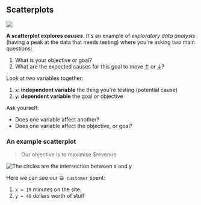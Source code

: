 ## Scatterplots

![](./img/x-causes-y.jpg)

**A scatterplot explores <i class="highlight highlight-italic">causes</i>**. It's an example of <i class="highlight highlight-italic">exploratory data analysis</i> (having a peak at the data that needs testing) where you're asking two main questions:

1. What is your objective or goal?
2. What are the expected causes for this goal to move <abbr title="up">↑</abbr> or <abbr title="up">↓</abbr>?

Look at two variables together:

1. **`x`: independent variable** the thing you're testing (potential cause)
2. **`y`: dependent variable** the goal or objective

Ask yourself:

- Does one variable affect another?
- Does one variable affect the objective, or goal?

### An example scatterplot

> Our objective is to maximise $revenue

![The circles are the intersection between `x` and `y`](./img/time-on-site.jpg)

Here we can see our `😀 customer` spent:

1. `x = 10` minutes on the site
2. `y = 40` dollars worth of stuff
